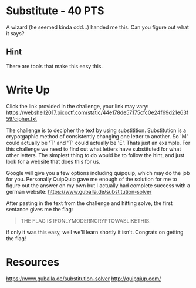 # Substitute - 40 PTS
A wizard (he seemed kinda odd...) handed me this. Can you figure out what it says?

## Hint
There are tools that make this easy this.

# Write Up
Click the link provided in the challenge, your link may vary: https://webshell2017.picoctf.com/static/44e178de57175cfc0e24f69d21e63f59/cipher.txt

The challenge is to decipher the text by using substitition. Substitution is a crypotgaphic method of consistently changing one letter to another. So 'M' could actually be 'T' and 'T' could actually be 'E'. Thats just an example. For this challenge we need to find out what letters have substituted for what other letters. The simplest thing to do would be to follow the hint, and just look for a website that does this for us. 

Google will give you a few options including quipquip, which may do the job for you. Personally QuipQuip gave me enough of the solution for me to figure out the answer on my own but I actually had complete success with a german website: https://www.guballa.de/substitution-solver

After pasting in the text from the challenge and hitting solve, the first sentance gives me the flag:

> THE FLAG IS IFONLYMODERNCRYPTOWASLIKETHIS.

if only it was this easy, well we'll learn shortly it isn't. Congrats on getting the flag!

# Resources
https://www.guballa.de/substitution-solver
http://quipqiup.com/
